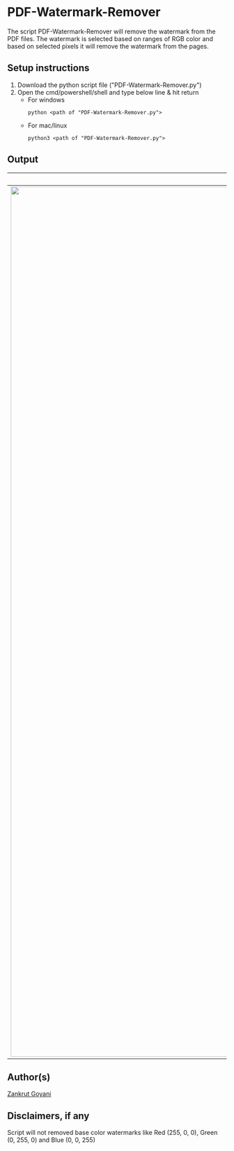 # PDF-Watermark-Remover

The script PDF-Watermark-Remover will remove the watermark from the PDF files. The watermark is selected based on ranges of RGB color and based on selected pixels it will remove the watermark from the pages.

## Setup instructions

1. Download the python script file ("PDF-Watermark-Remover.py")
2. Open the cmd/powershell/shell and type below line & hit return
   - For windows
     ```
     python <path of "PDF-Watermark-Remover.py">
     ```
   - For mac/linux
     ```
     python3 <path of "PDF-Watermark-Remover.py">
     ```

## Output

| Original Page                               | Output Page                            |
| ------------------------------------------- | -------------------------------------- |
| <image src= "sample001.png" width = 2000px> | <image src= "img1.jpg" width = 2000px> |

## Author(s)

[Zankrut Goyani](https://github.com/zankrut20)

## Disclaimers, if any

Script will not removed base color watermarks like Red (255, 0, 0), Green (0, 255, 0) and Blue (0, 0, 255)
